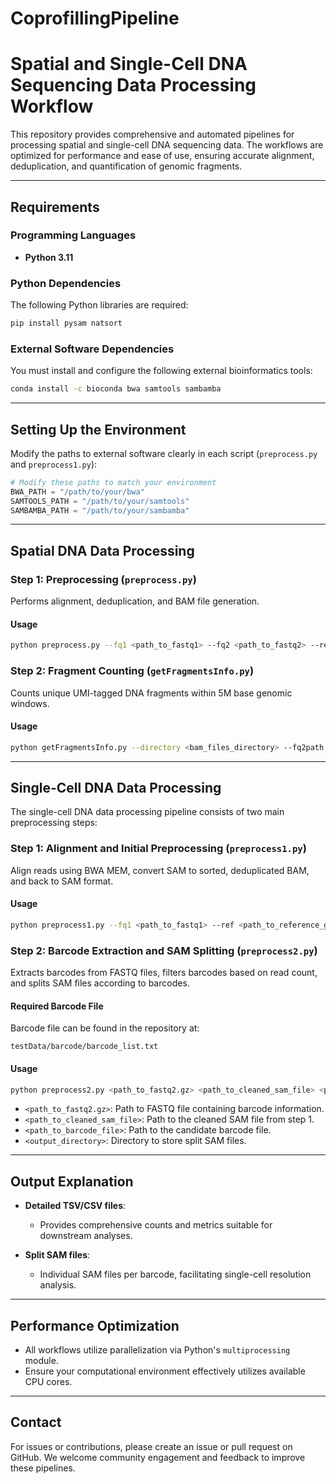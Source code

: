 # CoprofillingPipeline
# Spatial and Single-Cell DNA Sequencing Data Processing Workflow

This repository provides comprehensive and automated pipelines for processing spatial and single-cell DNA sequencing data. The workflows are optimized for performance and ease of use, ensuring accurate alignment, deduplication, and quantification of genomic fragments.

---

## Requirements

### Programming Languages

* **Python 3.11**

### Python Dependencies

The following Python libraries are required:

```bash
pip install pysam natsort
```

### External Software Dependencies

You must install and configure the following external bioinformatics tools:

```bash
conda install -c bioconda bwa samtools sambamba
```

---

## Setting Up the Environment

Modify the paths to external software clearly in each script (`preprocess.py` and `preprocess1.py`):

```python
# Modify these paths to match your environment
BWA_PATH = "/path/to/your/bwa"
SAMTOOLS_PATH = "/path/to/your/samtools"
SAMBAMBA_PATH = "/path/to/your/sambamba"
```

---

## Spatial DNA Data Processing

### Step 1: Preprocessing (`preprocess.py`)

Performs alignment, deduplication, and BAM file generation.

#### Usage

```bash
python preprocess.py --fq1 <path_to_fastq1> --fq2 <path_to_fastq2> --ref <path_to_reference_genome> --output <output_directory> --threshold 5
```

### Step 2: Fragment Counting (`getFragmentsInfo.py`)

Counts unique UMI-tagged DNA fragments within 5M base genomic windows.

#### Usage

```bash
python getFragmentsInfo.py --directory <bam_files_directory> --fq2path <path_to_fastq2> --output_tsv <output_tsv_path> --output_sum_csv <output_summary_csv_path> --genome human
```

---

## Single-Cell DNA Data Processing

The single-cell DNA data processing pipeline consists of two main preprocessing steps:

### Step 1: Alignment and Initial Preprocessing (`preprocess1.py`)

Align reads using BWA MEM, convert SAM to sorted, deduplicated BAM, and back to SAM format.

#### Usage

```bash
python preprocess1.py --fq1 <path_to_fastq1> --ref <path_to_reference_genome> --output <output_directory>
```

### Step 2: Barcode Extraction and SAM Splitting (`preprocess2.py`)

Extracts barcodes from FASTQ files, filters barcodes based on read count, and splits SAM files according to barcodes.

#### Required Barcode File

Barcode file can be found in the repository at:

```
testData/barcode/barcode_list.txt
```

#### Usage

```bash
python preprocess2.py <path_to_fastq2.gz> <path_to_cleaned_sam_file> <path_to_barcode_file> <output_directory>
```

* `<path_to_fastq2.gz>`: Path to FASTQ file containing barcode information.
* `<path_to_cleaned_sam_file>`: Path to the cleaned SAM file from step 1.
* `<path_to_barcode_file>`: Path to the candidate barcode file.
* `<output_directory>`: Directory to store split SAM files.

---

## Output Explanation

* **Detailed TSV/CSV files**:

  * Provides comprehensive counts and metrics suitable for downstream analyses.
* **Split SAM files**:

  * Individual SAM files per barcode, facilitating single-cell resolution analysis.

---

## Performance Optimization

* All workflows utilize parallelization via Python's `multiprocessing` module.
* Ensure your computational environment effectively utilizes available CPU cores.

---

## Contact

For issues or contributions, please create an issue or pull request on GitHub. We welcome community engagement and feedback to improve these pipelines.
